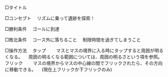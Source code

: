 □タイトル

□コンセプト
　リズムに乗って遺跡を探索！

□勝利条件
　ゴールに到達

□敗北条件
　コース外に落ちること
　制限時間を過ぎてしまうこと

□操作方法
　タップ
 　　マスとマスの境界に入る時にタップすると周囲が明るくなる。
   　周囲の明るくなる範囲については、周囲の明るさという項を参照。
  フリック
  　　マスの境界からマスの中心線の間でフリックされたら、その方向に移動できる。
    　(現在上フリックか下フリックのみ)
 
